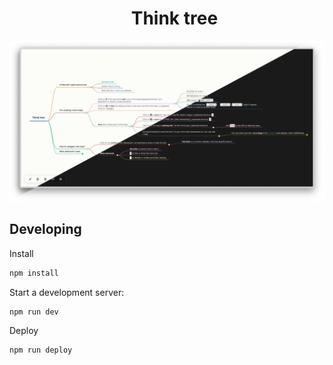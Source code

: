 <div id="abc">
  <ul align="center" style="list-style: none;">
	<summary>
	  <h1>Think tree</h1>
	</summary>
  </ul>
</div>

[![Think](think.webp)](https://think.stevehoang.com)

## Developing

Install

```bash
npm install

```

Start a development server:

```bash
npm run dev
```

Deploy

```bash
npm run deploy
```
